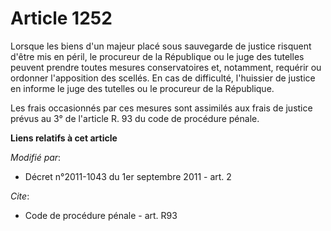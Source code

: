 # Article 1252

Lorsque les biens d'un majeur placé sous sauvegarde de justice risquent d'être mis en péril, le procureur de la République ou
le juge des tutelles peuvent prendre toutes mesures conservatoires et, notamment, requérir ou ordonner l'apposition des
scellés. En cas de difficulté, l'huissier de justice en informe le juge des tutelles ou le procureur de la République.

Les frais occasionnés par ces mesures sont assimilés aux frais de justice prévus au 3° de l'article R. 93 du code de
procédure pénale.

**Liens relatifs à cet article**

_Modifié par_:

  - Décret n°2011-1043 du 1er septembre 2011 - art. 2

_Cite_:

  - Code de procédure pénale - art. R93
